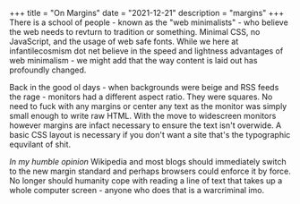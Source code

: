 +++
title = "On Margins"
date = "2021-12-21"
description = "margins"
+++
There is a school of people - known as the "web minimalists" - who believe the web needs to revturn to tradition or something. Minimal CSS, no JavaScript, and the usage of web safe fonts. While we here at infantilecosmism dot net believe in the speed and lightness advantages of web minimalism - we might add that the way content is laid out has profoundly changed.

Back in the good ol days - when backgrounds were beige and RSS feeds the rage - monitors had a different aspect ratio. They were squares. No need to fuck with any margins or center any text as the monitor was simply small enough to write raw HTML. With the move to widescreen monitors however margins are infact necessary to ensure the text isn't overwide. A basic CSS layout is necessary if you don't want a site that's the typographic equvilant of shit.

*In my humble opinion* Wikipedia and most blogs should immediately switch to the new margin standard and perhaps browsers could enforce it by force. No longer should humanity cope with reading a line of text that takes up a whole computer screen - anyone who does that is a warcriminal imo.